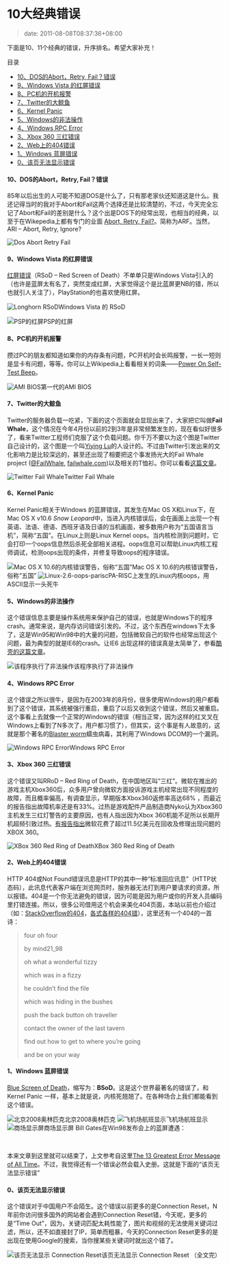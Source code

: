 # 10大经典错误
>date: 2011-08-08T08:37:36+08:00


下面是10、11个经典的错误，升序排名。希望大家补充！




目录



* [10、DOS的Abort，Retry, Fail？错误](#10%E3%80%81DOS%E7%9A%84Abort%EF%BC%8CRetry_Fail%EF%BC%9F%E9%94%99%E8%AF%AF "10、DOS的Abort，Retry, Fail？错误")
* [9、Windows Vista 的红屏错误](#9%E3%80%81Windows_Vista_%E7%9A%84%E7%BA%A2%E5%B1%8F%E9%94%99%E8%AF%AF "9、Windows Vista 的红屏错误")
* [8、PC机的开机报警](#8%E3%80%81PC%E6%9C%BA%E7%9A%84%E5%BC%80%E6%9C%BA%E6%8A%A5%E8%AD%A6 "8、PC机的开机报警")
* [7、Twitter的大鲸鱼](#7%E3%80%81Twitter%E7%9A%84%E5%A4%A7%E9%B2%B8%E9%B1%BC "7、Twitter的大鲸鱼")
* [6、Kernel Panic](#6%E3%80%81Kernel_Panic "6、Kernel Panic")
* [5、Windows的非法操作](#5%E3%80%81Windows%E7%9A%84%E9%9D%9E%E6%B3%95%E6%93%8D%E4%BD%9C "5、Windows的非法操作")
* [4、Windows RPC Error](#4%E3%80%81Windows_RPC_Error "4、Windows RPC Error")
* [3、Xbox 360 三红错误](#3%E3%80%81Xbox_360_%E4%B8%89%E7%BA%A2%E9%94%99%E8%AF%AF "3、Xbox 360 三红错误")
* [2、Web上的404错误](#2%E3%80%81Web%E4%B8%8A%E7%9A%84404%E9%94%99%E8%AF%AF "2、Web上的404错误")
* [1、Windows 蓝屏错误](#1%E3%80%81Windows_%E8%93%9D%E5%B1%8F%E9%94%99%E8%AF%AF "1、Windows 蓝屏错误")
* [0、该页无法显示错误](#0%E3%80%81%E8%AF%A5%E9%A1%B5%E6%97%A0%E6%B3%95%E6%98%BE%E7%A4%BA%E9%94%99%E8%AF%AF "0、该页无法显示错误")

#### 10、DOS的Abort，Retry, Fail？错误


85年以后出生的人可能不知道DOS是什么了，只有那老家伙还知道这是什么。我还记得当时的我对于Abort和Fail这两个选择还是比较清楚的，不过，今天完全忘记了Abort和Fail的差别是什么？这个出是DOS下的经常出现，也相当的经典，以至于在Wikepedia上都有专门的业面 [Abort, Retry, Fail?](https://en.wikipedia.org/wiki/Abort,_Retry,_Fail%3F)。简称为ARF。当然，ARI – Abort, Retry, Ignore?


![](https://coolshell.cn/wp-content/uploads/2011/08/Dos_Abort_Retry_Fail.png "Dos Abort Retry Fail")


#### 9、Windows Vista 的红屏错误


[红屏错误](https://en.wikipedia.org/wiki/Red_Screen_of_Death)（RSoD – Red Screen of Death）不单单只是Windows Vista引入的（也许是蓝屏太有名了，突然变成红屏，大家觉得这个是比蓝屏更NB的错，所以也就引人关注了），PlayStation的也喜欢使用红屏。


![](https://coolshell.cn/wp-content/uploads/2011/08/Longhorn_RSoD.png "Longhorn RSoD")Windows Vista 的 RSoD

![](https://coolshell.cn/wp-content/uploads/2011/08/Rsodhc6.png "PSP的红屏")PSP的红屏
#### 8、PC机的开机报警


攒过PC的朋友都知道如果你的内存条有问题，PC开机时会长鸣报警，一长一短则是显卡有问题，等等。你可以上Wikipedia上看看相关的词条——[Power On Self-Test Beep](https://en.wikipedia.org/wiki/Power-on_self_test)。


![](/assets/images/POST_P5KPL.jpg "AMI BIOS ")第一代的AMI BIOS
#### 7、Twitter的大鲸鱼


Twitter的服务器负载一吃紧，下面的这个页面就会显现出来了，大家把它叫做**Fail Whale**，这个情况在今年4月份以前的2到3年是非常频繁发生的，现在看似好很多了，看来Twitter工程师们克服了这个负载问题。你千万不要以为这个图是Twitter自己设计的，这个图是一个叫[Yiying Lu](https://www.google.com/search?q=yiying+lu&ie=utf-8&oe=utf-8&aq=t&rls=FlockInc.:en-US:unofficial&client=firefox)的人设计的。不过由Twitter引发出来的文化影响力是比较深远的，甚至还出现了相要把这个事发扬光大的Fail Whale project ([@FailWhale](https://www.twitter.com/failwhale), [failwhale.com](http://www.failwhale.com/))以及相关的T恤衫。你可以看看[这篇文章](http://www.readwriteweb.com/archives/the_story_of_the_fail_whale.php)。


![](https://coolshell.cn/wp-content/uploads/2011/08/FailWhale.png "Twitter Fail Whale")Twitter Fail Whale
#### 6、Kernel Panic


Kernel Panic相关于Windows 的蓝屏错误，其发生在Mac OS X和Linux下，在Mac OS X v10.6 *Snow Leopard*中，当进入内核错误后，会在画面上出现一个有英语、法语、德语、西班牙语及日语的当机画面，被多数用户称为“五国语言当机”，简称“五国”。在Linux上则是Linux Kernel oops。当内核检测到问题时，它会打印一个oops信息然后杀死全部相关进程。oops信息可以帮助Linux内核工程师调试，检测oops出现的条件，并修复导致oops的程序错误。


![](https://coolshell.cn/wp-content/uploads/2011/08/Panic10.6.png "Mac OS X 10.6的内核错误警告，俗称“五国”")Mac OS X 10.6的内核错误警告，俗称“五国”
![](/assets/images/Linux-2.6-oops-parisc.jpg "Linux-2.6-oops-parisc")PA-RISC上发生的Linux内核oops，用ASCII显示一头死牛
#### 5、Windows的非法操作


这个错误信息主要是操作系统用来保护自己的错误，也就是Windows下的程序crash。通常来说，是内存访问错误引发的。不过，这个东西在windows下太多了，这是Win95和Win98中的大量的问题，包括微软自己的软件也经常出现这个问题，最为典型的就是IE6的crash。让IE6 出现这样的错误真是太简单了，参看[酷壳的这篇文章](https://coolshell.cn/articles/2357.html "一个jQuery的插件")。


![](https://coolshell.cn/wp-content/uploads/2011/08/gag_screenshot.gif "该程序执行了非法操作")该程序执行了非法操作
#### 4、Windows RPC Error


这个错误之所以很牛，是因为在2003年的8月份，很多使用Windows的用户都看到了这个错误，其系统被强行重启，重启了以后又收到这个错误，然后又被重启。这个事看上去就像一个正常的Windows的错误（相当正常，因为这样的红叉叉在Windows上看到了N多次了，用户都习惯了），但其实，这个事是有人故意的，这就是那个著名的[Blaster worm](https://en.wikipedia.org/wiki/Blaster_(computer_worm))蠕虫病毒，其利用了Windows DCOM的一个漏洞。


![](/assets/images/Windows-RPC-Error.jpg "Windows RPC Error")Windows RPC Error
#### 3、Xbox 360 三红错误


这个错误又叫RRoD – Red Ring of Death，在中国地区叫“三红”。微软在推出的游戏主机Xbox360后，众多用户曾向微软方面投诉游戏主机经常出现不同程度的故障，而且概率偏高，有调查显示，早期版本Xbox360返修率高达68% ，而最近的报告指出故障机率还是有33%。过热是游戏配件产品制造商Nyko认为Xbox360主机发生三红灯警告的主要原因，也有人指出因为Xbox 360机能不足所以长期开机超频引致过热。[有报告指出](http://www.bloomberg.com/apps/news?pid=newsarchive&sid=aOrvYZ2gPwZk&refer=home)微软花费了超过11.5亿美元在回收及修理出现问题的XBOX 360。


![](/assets/images/XBox-Red-Ring-of-Death.jpg "XBox 360 Red Ring of Death")XBox 360 Red Ring of Death
#### 2、Web上的404错误


HTTP 404或Not Found错误讯息是HTTP的其中一种“标准回应讯息”（HTTP状态码），此讯息代表客户端在浏览网页时，服务器无法打到用户要请求的资源，所以报错。404是一个你无法避免的错误，因为可能是因为用户或你的开发人员编码里打错连接。所以，很多公司借用这个机会来美化404页面，本站以前也介绍过（如：[StackOverflow的404](https://coolshell.cn/articles/2529.html "StackOverflow的404错误页")，[各式各样的404错](https://coolshell.cn/articles/1826.html "几个有趣的404错误页面")），这里还有一个404的一首诗：



> 
> four oh four  
> 
> by mind21\_98
> 
> 
> oh what a wonderful tizzy  
> 
> which was in a fizzy  
> 
> he couldn’t find the file  
> 
> which was hiding in the bushes
> 
> 
> push the back button oh traveller  
> 
> contact the owner of the last tavern  
> 
> find out how to get to where you’re going  
> 
> and be on your way
> 
> 


#### 1、Windows 蓝屏错误


[Blue Screen of Death](https://en.wikipedia.org/wiki/Blue_Screen_of_Death)，缩写为：**BSoD**。这是这个世界最著名的错误了，和Kernel Panic 一样，基本上就是说，内核死翘翘了。在各种场合上我们都能看到这个错误。


![](https://coolshell.cn/wp-content/uploads/2011/08/bjolympics.png "北京2008奥林匹克")北京2008奥林匹克
![](https://coolshell.cn/wp-content/uploads/2011/08/bsodairport.png "飞机场航班显示")飞机场航班显示
![](https://coolshell.cn/wp-content/uploads/2011/08/bsodbay.png "商场显示屏")商场显示屏
Bill Gates在Win98发布会上的蓝屏遭遇：



 


本来文章到这里就可以结束了，上文参考自这里[The 13 Greatest Error Message of All Time](http://technologizer.com/2008/09/18/errormessage)。不过，我觉得还有一个错误必然会载入史册。这就是下面的“该页无法显示错误”


#### 0、该页无法显示错误


这个错误对于中国用户不会陌生。这个错误以前更多的是Connection Reset，N年前你访问很多国外的网站者会遇到Connection Reset错，今天呢，更多的是“Time Out”，因为，关键词匹配太耗性能了，图片和视频的无法使用关键词过滤，所以，还不如直接封了IP，简单而粗暴，今天的Connection Reset更多的是出现在使用Google的搜索，当你搜某些关键词时就出这个错了。


![](https://coolshell.cn/wp-content/uploads/2011/08/connection-reset.png "该页无法显示 Connection Reset")该页无法显示 Connection Reset
（全文完）


